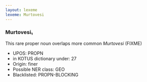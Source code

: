 ```yaml
---
layout: lexeme
lexeme: Murtovesi
---
```


###  Murtovesi₁

This rare proper noun overlaps more common *Murtovesi* (FIXME)
* UPOS:  PROPN
* in KOTUS dictionary under:  27
* Origin:  finer
* Possible NER class:  GEO
* Blacklisted:  PROPN-BLOCKING


